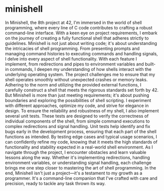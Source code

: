 # minishell
In Minishell, the 8th project at 42, I'm immersed in the world of shell programming, where every line of C code contributes to crafting a robust command-line interface. With a keen eye on project requirements, I embark on the journey of creating a fully functional shell that adheres strictly to guidelines.
Minishell is not just about writing code; it's about understanding the intricacies of shell programming. From presenting prompts and managing command histories to executing commands and handling signals, I delve into every aspect of shell functionality. With each feature I implement, from redirections and pipes to environment variables and built-in commands, I deepen my understanding of how shells interact with the underlying operating system.
The project challenges me to ensure that my shell operates smoothly without unexpected crashes or memory leaks. Adhering to the norm and utilizing the provided external functions, I carefully construct a shell that meets the rigorous standards set forth by 42.
But Minishell is more than just meeting requirements; it's about pushing boundaries and exploring the possibilities of shell scripting. I experiment with different approaches, optimize my code, and strive for elegance in design.
To ensure the reliability and robustness of my shell, I also implement several unit tests. These tests are designed to verify the correctness of individual components of the shell, from simple command executions to complex redirections and signal handling. Unit tests help identify and fix bugs early in the development process, ensuring that each part of the shell functions as intended. By testing edge cases and typical usage scenarios, I can confidently refine my code, knowing that it meets the high standards of functionality and stability expected in a real-world shell environment.
As I navigate through the project, I encounter obstacles and learn valuable lessons along the way. Whether it's implementing redirections, handling environment variables, or understanding signal handling, each challenge brings me one step closer to mastering the art of shell programming.
In the end, Minishell isn't just a project—it's a testament to my growth as a programmer. It's a command-line companion that I've crafted with care and precision, ready to tackle any task thrown its way.
